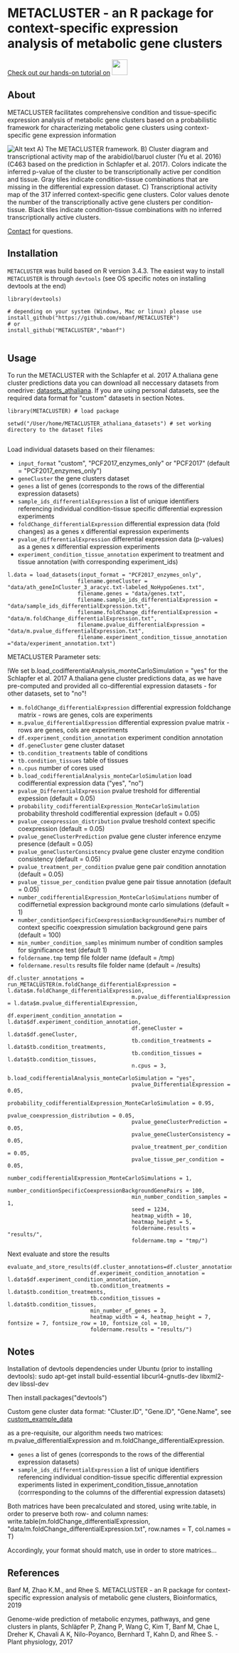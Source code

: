  # METACLUSTER - an R package for context-specific expression analysis of metabolic gene clusters
 
  [Check out our hands-on tutorial on](https://www.youtube.com/channel/UCCGoY53fTAKnAYJg7XEAIGg?view_as=subscriber)  <a href="https://www.youtube.com/channel/UCCGoY53fTAKnAYJg7XEAIGg?view_as=subscriber"><img src="youtube.png" height="35"/></a>
 
 ## About 
 
 METACLUSTER facilitates comprehensive condition and tissue-specific expression analysis of metabolic gene clusters based on a probabilistic framework for characterizing metabolic gene clusters using context-specific gene expression information
 
  ![Alt text](/figure1.jpg?raw=true "functionality map")
 A) The METACLUSTER framework. B) Cluster diagram and transcriptional activity map of the arabidiol/baruol cluster (Yu et al. 2016) (C463 based on the prediction in Schlapfer et al. 2017). Colors indicate the inferred p-value of the cluster to be transcriptionally active per condition and tissue. Gray tiles indicate condition-tissue combinations that are missing in the differential expression dataset. C) Transcriptional activity map of the 317 inferred context-specific gene clusters. Color values denote the number of the transcriptionally active gene clusters per condition-tissue. Black tiles indicate condition-tissue combinations with no inferred transcriptionally active clusters.
 
 
 
 [Contact](mailto:michael@educatedguess.ai) for questions.
 
 ## Installation
 
 `METACLUSTER` was build based on R version 3.4.3. The easiest way to install `METACLUSTER` is through `devtools` (see OS specific notes on installing devtools at the end)
 
 ```
 library(devtools)
 
 # depending on your system (Windows, Mac or linux) please use
 install_github("https://github.com/mbanf/METACLUSTER")
 # or
 install_github("METACLUSTER","mbanf")
 
 
 ```
 
 ## Usage
 
 To run the METACLUSTER with the Schlapfer et al. 2017 A.thaliana gene cluster predictions data you can download all neccessary datasets from onedrive: [datasets_athaliana](https://1drv.ms/u/s!Avm82Xhe9EZj4wRY7ZpGrZI-zvM9). If you are using personal datasets, see the required data format for "custom" datasets in section Notes.
 
 ```
 library(METACLUSTER) # load package
 
 setwd("/User/home/METACLUSTER_athaliana_datasets") # set working directory to the dataset files
 
 
 ```
 
 Load individual datasets based on their filenames:
 
 * `input_format` "custom", "PCF2017_enzymes_only" or "PCF2017" (default = "PCF2017_enzymes_only")
 * `geneCluster` the gene clusters dataset
 * `genes` a list of genes (corresponds to the rows of the differential expression datasets)
 * `sample_ids_differentialExpression` a list of unique identifiers referencing individual condition-tissue specific differential expression experiments 
 * `foldChange_differentialExpression` differential expression data (fold changes) as a genes x differential expression experiments 
 * `pvalue_differentialExpression`  differential expression data (p-values) as a genes x differential expression experiments 
 * `experiment_condition_tissue_annotation` experiment to treatment and tissue annotation (with corresponding experiment_ids)
 
 ```
l.data = load_datasets(input_format = "PCF2017_enzymes_only",
                       filename.geneCluster = "data/ath_geneInCluster_3_aracyc.txt-labeled_NoHypoGenes.txt",
                       filename.genes = "data/genes.txt",
                       filename.sample_ids_differentialExpression = "data/sample_ids_differentialExpression.txt",
                       filename.foldChange_differentialExpression = "data/m.foldChange_differentialExpression.txt",
                       filename.pvalue_differentialExpression =	"data/m.pvalue_differentialExpression.txt",
                       filename.experiment_condition_tissue_annotation ="data/experiment_annotation.txt")
 ```
 
 METACLUSTER Parameter sets:
 
 !We set b.load_codifferentialAnalysis_monteCarloSimulation = "yes" for the Schlapfer et al. 2017 A.thaliana gene cluster predictions data, as we have pre-computed and provided all co-differential expression datasets - for other datasets, set to "no"!
 
 
 * `m.foldChange_differentialExpression` differential expression foldchange matrix - rows are genes, cols are experiments
 * `m.pvalue_differentialExpression` differential expression pvalue matrix - rows are genes, cols are experiments
 * `df.experiment_condition_annotation` experiment condition annotation
 * `df.geneCluster` gene cluster dataset
 * `tb.condition_treatments` table of conditions
 * `tb.condition_tissues` table of tissues
 * `n.cpus` number of cores used
 * `b.load_codifferentialAnalysis_monteCarloSimulation` load codifferential expression data ("yes", "no")
 * `pvalue_DifferentialExpression` pvalue treshold for differential expession (default = 0.05)
 * `probability_codifferentialExpression_MonteCarloSimulation` probability threshold codifferential expression (default = 0.05)
 * `pvalue_coexpression_distribution` pvalue treshold context specific coexpression (default = 0.05)
 * `pvalue_geneClusterPrediction` pvalue gene cluster inference enzyme presence (default = 0.05)
* `pvalue_geneClusterConsistency` pvalue gene cluster enzyme condition consistency (default = 0.05)
* `pvalue_treatment_per_condition` pvalue gene pair condition annotation (default = 0.05)
* `pvalue_tissue_per_condition` pvalue gene pair tissue annotation (default = 0.05)
* `number_codifferentialExpression_MonteCarloSimulations` number of codiffernetial expression background monte carlo simulations (default = 1)
* `number_conditionSpecificCoexpressionBackgroundGenePairs` number of context specific coexpression simulation background gene pairs (default = 100)
 * `min_number_condition_samples` minimum number of condition samples for significance test (default 1)
 * `foldername.tmp` temp file folder name (default = /tmp)
 * `foldername.results` results file folder name (default = /results)
 
 ```
df.cluster_annotations = run_METACLUSTER(m.foldChange_differentialExpression = l.data$m.foldChange_differentialExpression,
                                        m.pvalue_differentialExpression = l.data$m.pvalue_differentialExpression,
                                        df.experiment_condition_annotation = l.data$df.experiment_condition_annotation,
                                        df.geneCluster = l.data$df.geneCluster,
                                        tb.condition_treatments = l.data$tb.condition_treatments,
                                        tb.condition_tissues = l.data$tb.condition_tissues,
                                        n.cpus = 3,
                                        b.load_codifferentialAnalysis_monteCarloSimulation = "yes",
                                        pvalue_DifferentialExpression = 0.05,
                                        probability_codifferentialExpression_MonteCarloSimulation = 0.95,
                                        pvalue_coexpression_distribution = 0.05,
                                        pvalue_geneClusterPrediction = 0.05,
                                        pvalue_geneClusterConsistency = 0.05,
                                        pvalue_treatment_per_condition = 0.05,
                                        pvalue_tissue_per_condition = 0.05,
                                        number_codifferentialExpression_MonteCarloSimulations = 1,
                                        number_conditionSpecificCoexpressionBackgroundGenePairs = 100,
                                        min_number_condition_samples = 1,
                                        seed = 1234,
                                        heatmap_width = 10,
                                        heatmap_height = 5,
                                        foldername.results = "results/",
                                        foldername.tmp = "tmp/")
 ```
 
 Next evaluate and store the results
 ```
evaluate_and_store_results(df.cluster_annotations=df.cluster_annotations,
                           df.experiment_condition_annotation = l.data$df.experiment_condition_annotation,
                           tb.condition_treatments = l.data$tb.condition_treatments,
                           tb.condition_tissues = l.data$tb.condition_tissues,
                           min_number_of_genes = 3,
                           heatmap_width = 4, heatmap_height = 7, fontsize = 7, fontsize_row = 10, fontsize_col = 10,
                           foldername.results = "results/")

 ```
 
 ## Notes
 
 Installation of devtools dependencies under Ubuntu (prior to installing devtools):
 sudo apt-get install build-essential libcurl4-gnutls-dev libxml2-dev libssl-dev
 
 Then install.packages("devtools")
 
 Custom gene cluster data format:  "Cluster.ID", "Gene.ID", "Gene.Name", see [custom_example_data](https://1drv.ms/t/s!Avm82Xhe9EZj4wVPMoWIubwiA9uI)

 as a pre-requisite, our algorithm needs two matrices: m.pvalue_differentialExpression and m.foldChange_differentialExpression.
 
 * `genes` a list of genes (corresponds to the rows of the differential expression datasets)
 * `sample_ids_differentialExpression` a list of unique identifiers referencing individual condition-tissue specific differential expression experiments listed in experiment_condition_tissue_annotation (corrresponding to the columns of the differential expression datasets)
 
Both matrices have been precalculated and stored, using write.table, in order to preserve both row- and column names:
write.table(m.foldChange_differentialExpression, "data/m.foldChange_differentialExpression.txt", row.names = T, col.names = T)

Accordingly, your format should match, use in order to store matrices... 


## References

Banf M, Zhao K.M., and Rhee S.  METACLUSTER - an R package for context-specific expression analysis of metabolic gene clusters,  Bioinformatics, 2019
 
Genome-wide prediction of metabolic enzymes, pathways, and gene clusters in plants, 
Schläpfer P, Zhang P, Wang C, Kim T, Banf M, Chae L, Dreher K, Chavali A K, Nilo-Poyanco, Bernhard T, Kahn D, and Rhee S.  - Plant physiology, 2017
                   

